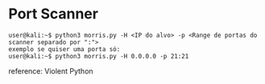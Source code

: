 # Port Scanner 
```console
user@kali:~$ python3 morris.py -H <IP do alvo> -p <Range de portas do scanner separado por ":">
exemplo se quiser uma porta só:
user@kali:~$ python3 morris.py -H 0.0.0.0 -p 21:21
```
reference: Violent Python
